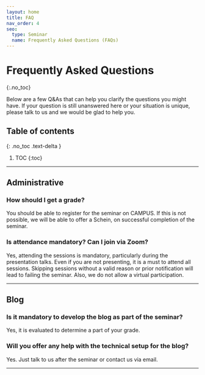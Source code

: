 ```yaml
---
layout: home
title: FAQ
nav_order: 4
seo:
  type: Seminar
  name: Frequently Asked Questions (FAQs)
---
```


# Frequently Asked Questions
{:.no_toc}

Below are a few Q&As that can help you clarify the questions you might have. If your question is still unanswered here or your situation is unique, please talk to us and we would be glad to help you.

<!--🌟 **Please read the [Syllabus]({{site.url}}/{{site.baseurl}}/about) first.** -->


## Table of contents
{: .no_toc .text-delta }

1. TOC
{:toc}

---


## Administrative

### How should I get a grade?

You should be able to register for the seminar on CAMPUS. If this is not possible, we will be able to offer a Schein, on successful completion of the seminar.


### Is attendance mandatory? Can I join via Zoom?

Yes, attending the sessions is mandatory, particularly during the presentation talks. Even if you are not presenting, it is a must to attend all sessions. Skipping sessions without a valid reason or prior notification will lead to failing the seminar. Also, we do not allow a virtual participation.



---

## Blog

### Is it mandatory to develop the blog as part of the seminar?

Yes, it is evaluated to determine a part of your grade.

### Will you offer any help with the technical setup for the blog?

Yes. Just talk to us after the seminar or contact us via email.

 


---

